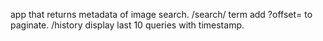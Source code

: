 app that returns metadata of image search.
/search/ term add ?offset= to paginate.
/history display last 10 queries with timestamp.